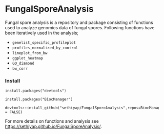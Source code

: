 
<!-- README.md is generated from README.Rmd. Please edit that file -->
FungalSporeAnalysis
===================

<!-- <!-- badges: start -->
<!-- [![platform](https://img.shields.io/badge/R-%3E%20v3.5.1-brightgreen)](https://shields.io/category/platform-support) -->
<!-- <!-- badges: end -->
Fungal spore analysis is a repository and package consisting of functions used to analyze genomics data of fungal spores. Following functions have been iteratively used in the analysis;

-   `genelist_specific_profileplot`
-   `profiles_normalized_by_control`
-   `lineplot_from_bw`
-   `ggplot_heatmap`
-   `GO_diamond`
-   `bw_corr`

### Install

    install.packages("devtools")

    install.packages("BiocManager")

    devtools::install_github("sethiyap/FungalSporeAnalysis",repos=BiocManager::repositories(),dependencies=TRUE,build = FALSE)

For more details on functions and analysis see <https://sethiyap.github.io/FungalSporeAnalysis/>.

